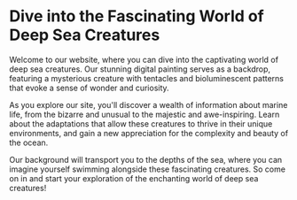 <!--font:Poppins-->

# Dive into the Fascinating World of Deep Sea Creatures

Welcome to our website, where you can dive into the captivating world of deep sea creatures. Our stunning digital painting serves as a backdrop, featuring a mysterious creature with tentacles and bioluminescent patterns that evoke a sense of wonder and curiosity.

As you explore our site, you'll discover a wealth of information about marine life, from the bizarre and unusual to the majestic and awe-inspiring. Learn about the adaptations that allow these creatures to thrive in their unique environments, and gain a new appreciation for the complexity and beauty of the ocean.

Our background will transport you to the depths of the sea, where you can imagine yourself swimming alongside these fascinating creatures. So come on in and start your exploration of the enchanting world of deep sea creatures!

<!--

Write me markdown content of website with wallpaper:

"A digital painting of a deep sea creature, with tentacles and bioluminescent patterns evoking a sense of mystery and exploration."

The header of the page should not be copy of the text but rather a real content of the website which is using this wallpaper.


---


# Deep Sea Creatures Wallpaper

Welcome to our website featuring a stunning digital painting of a deep sea creature. This mesmerizing wallpaper showcases the intricate details of tentacles and bioluminescent patterns that evoke a sense of mystery and exploration.

Whether you're a fan of marine life or simply appreciate beautiful artwork, this wallpaper is sure to impress. Download it now and add a touch of intrigue to your desktop or mobile device.

Explore the depths of the ocean with this captivating wallpaper and let your imagination run wild.


---


Heading should not include word "wallpaper". The website should not be about the wallpaper itself, wallpaper is just a related background, rewrite whole content.


---


# Discover the Mysteries of the Deep Sea

Our website invites you to explore the wonders of the deep sea with a captivating digital painting as your background. The artwork features a mysterious creature with tentacles and bioluminescent patterns that evoke a sense of intrigue and adventure.

As you browse our website, let your imagination run wild and discover the mysteries of the ocean depths. Learn about fascinating marine life, from the smallest creatures to the largest predators, and marvel at the beauty and complexity of their world.

With our stunning background, you'll feel like you're diving into the depths of the sea yourself. So come on in and start exploring!


---


Heading is too long, rewrite whole content.


---


# Explore the Enchanting World of Deep Sea Creatures

Welcome to our website where you can immerse yourself in the fascinating world of deep sea creatures. Our background features a stunning digital painting that captures the beauty and mystery of these enchanting creatures.

As you browse our site, you'll discover a wealth of information about marine life, from the tiniest plankton to the largest whales. Learn about their unique adaptations, behaviors, and habitats, and marvel at the incredible diversity of life beneath the waves.

Our captivating background will transport you to the depths of the ocean, where you can imagine yourself swimming alongside these amazing creatures. So come on in and explore the wonders of the deep sea!


---


Heading is too long, rewrite whole content.


---


# Dive into the Fascinating World of Deep Sea Creatures

Welcome to our website, where you can dive into the captivating world of deep sea creatures. Our stunning digital painting serves as a backdrop, featuring a mysterious creature with tentacles and bioluminescent patterns that evoke a sense of wonder and curiosity.

As you explore our site, you'll discover a wealth of information about marine life, from the bizarre and unusual to the majestic and awe-inspiring. Learn about the adaptations that allow these creatures to thrive in their unique environments, and gain a new appreciation for the complexity and beauty of the ocean.

Our background will transport you to the depths of the sea, where you can imagine yourself swimming alongside these fascinating creatures. So come on in and start your exploration of the enchanting world of deep sea creatures!


---


Write me a Google font which is best fitting for the website.

Pick from the list:
- Orbitron
- Poppins
- Montserrat
- Futura
- Playfair Display
- Lato
- Great Vibes
- Dancing Script
- Roboto
- Barlow Condensed
- Inter
- Open Sans
- IBM Plex Sans
- Alegreya
- Lobster
- Exo 2
- Raleway


Write just the font name nothing else.


---


Poppins

-->
